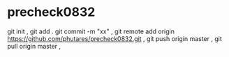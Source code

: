 # precheck0832

git init ,
git add .
git commit -m "xx" ,
git remote add origin https://github.com/phutares/precheck0832.git ,
git push origin master ,
git pull origin master ,
